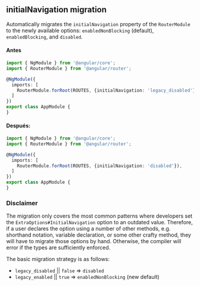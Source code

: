 ## initialNavigation migration

Automatically migrates the `initialNavigation` property of the `RouterModule` to the newly
available options: `enabledNonBlocking` (default), `enabledBlocking`, and `disabled`.

#### Antes
```ts
import { NgModule } from '@angular/core';
import { RouterModule } from '@angular/router';

@NgModule({
  imports: [
    RouterModule.forRoot(ROUTES, {initialNavigation: 'legacy_disabled'}),
  ]
})
export class AppModule {
}
```

#### Después:
```ts
import { NgModule } from '@angular/core';
import { RouterModule } from '@angular/router';

@NgModule({
  imports: [
    RouterModule.forRoot(ROUTES, {initialNavigation: 'disabled'}),
  ]
})
export class AppModule {
}
```

### Disclaimer

The migration only covers the most common patterns where developers set the `ExtraOptions#InitialNavigation` 
option to an outdated value. Therefore, if a user declares the option using a number of other methods, 
e.g. shorthand notation, variable declaration, or some other crafty method, they will have to migrate 
those options by hand. Otherwise, the compiler will error if the types are sufficiently enforced.

The basic migration strategy is as follows:
* `legacy_disabled` || `false` => `disabled`
* `legacy_enabled` || `true` => `enabledNonBlocking` (new default)